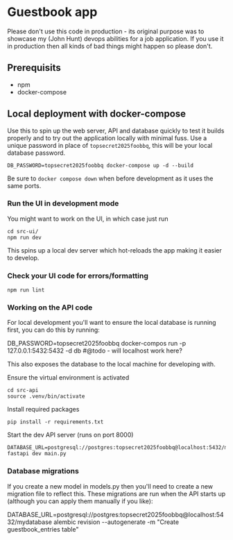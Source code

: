 # Guestbook app

Please don't use this code in production - its original purpose was to showcase my (John Hunt) devops abilities for a job application. If you use it in production then all kinds of bad things might happen so please don't.

## Prerequisits

- npm
- docker-compose

## Local deployment with docker-compose

Use this to spin up the web server, API and database quickly to test it builds properly and to try out the application locally with minimal fuss. Use a unique password in place of `topsecret2025foobbq`, this will be your local database password.

    DB_PASSWORD=topsecret2025foobbq docker-compose up -d --build

Be sure to `docker compose down` when before development as it uses the same ports.

### Run the UI in development mode

You might want to work on the UI, in which case just run

    cd src-ui/
    npm run dev

This spins up a local dev server which hot-reloads the app making it easier to develop.

### Check your UI code for errors/formatting

    npm run lint

### Working on the API code

For local development you'll want to ensure the local database is running first, you can do this by running:

   DB_PASSWORD=topsecret2025foobbq docker-compos run -p 127.0.0.1:5432:5432 -d db #@todo - will localhost work here?

This also exposes the database to the local machine for developing with.

Ensure the virtual environment is activated
    
    cd src-api
    source .venv/bin/activate

Install required packages

    pip install -r requirements.txt

Start the dev API server (runs on port 8000)

    DATABASE_URL=postgresql://postgres:topsecret2025foobbq@localhost:5432/mydatabase fastapi dev main.py

### Database migrations

If you create a new model in models.py then you'll need to create a new migration file to reflect this. These migrations are run when the API starts up (although you can apply them manually if you like):

   DATABASE_URL=postgresql://postgres:topsecret2025foobbq@localhost:5432/mydatabase alembic revision --autogenerate -m "Create guestbook_entries table"